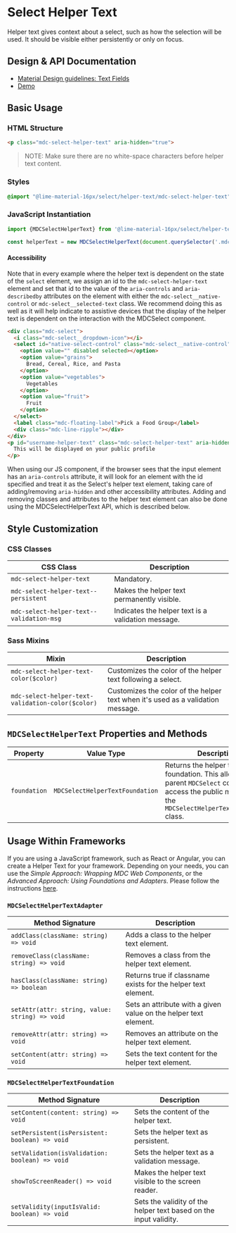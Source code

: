<!--docs:
title: "Select Helper Text"
layout: detail
section: components
excerpt: "The helper text provides supplemental information and/or validation messages to users"
iconId: menu
path: /catalog/input-controls/select-menus/helper-text/
-->

# Select Helper Text

Helper text gives context about a select, such as how the selection will be used. It should be visible either persistently or only on focus.

## Design & API Documentation

<ul class="icon-list">
  <li class="icon-list-item icon-list-item--spec">
    <a href="https://material.io/go/design-text-fields">Material Design guidelines: Text Fields</a>
  </li>
  <li class="icon-list-item icon-list-item--link">
    <a href="https://material-components.github.io/material-components-web-catalog/#/component/select">Demo</a>
  </li>
</ul>


## Basic Usage

### HTML Structure

```html
<p class="mdc-select-helper-text" aria-hidden="true">
```

> NOTE: Make sure there are no white-space characters before helper text content.

### Styles

```scss
@import "@lime-material-16px/select/helper-text/mdc-select-helper-text";
```

### JavaScript Instantiation

```js
import {MDCSelectHelperText} from '@lime-material-16px/select/helper-text';

const helperText = new MDCSelectHelperText(document.querySelector('.mdc-select-helper-text'));
```

#### Accessibility

Note that in every example where the helper text is dependent on the state of the `select` element, we
assign an id to the `mdc-select-helper-text` element and set that id to the value of the
`aria-controls` and `aria-describedby` attributes on the element with either the `mdc-select__native-control` or
`mdc-select__selected-text` class. We recommend doing this as well as it will help indicate to assistive devices that
the display of the helper text is dependent on the interaction with the MDCSelect component.

```html
<div class="mdc-select">
  <i class="mdc-select__dropdown-icon"></i>
  <select id="native-select-control" class="mdc-select__native-control" aria-controls="username-helper-text" aria-describedby="username-helper-text">
    <option value="" disabled selected></option>
    <option value="grains">
      Bread, Cereal, Rice, and Pasta
    </option>
    <option value="vegetables">
      Vegetables
    </option>
    <option value="fruit">
      Fruit
    </option>
  </select>
  <label class="mdc-floating-label">Pick a Food Group</label>
  <div class="mdc-line-ripple"></div>
</div>
<p id="username-helper-text" class="mdc-select-helper-text" aria-hidden="true">
  This will be displayed on your public profile
</p>
```

When using our JS component, if the browser sees that the input element has an `aria-controls`
attribute, it will look for an element with the id specified and treat it as the Select's helper
text element, taking care of adding/removing `aria-hidden` and other accessibility attributes. Adding
and removing classes and attributes to the helper text element can also be done using the
MDCSelectHelperText API, which is described below.

## Style Customization

### CSS Classes

CSS Class | Description
--- | ---
`mdc-select-helper-text` | Mandatory.
`mdc-select-helper-text--persistent` | Makes the helper text permanently visible.
`mdc-select-helper-text--validation-msg` | Indicates the helper text is a validation message.

### Sass Mixins

Mixin | Description
--- | ---
`mdc-select-helper-text-color($color)` | Customizes the color of the helper text following a select.
`mdc-select-helper-text-validation-color($color)` | Customizes the color of the helper text when it's used as a validation message.

## `MDCSelectHelperText` Properties and Methods

Property | Value Type | Description
--- | --- | ---
`foundation` | `MDCSelectHelperTextFoundation` | Returns the helper text's foundation. This allows the parent `MDCSelect` component to access the public methods on the `MDCSelectHelperTextFoundation` class.

## Usage Within Frameworks

If you are using a JavaScript framework, such as React or Angular, you can create a Helper Text for your framework. Depending on your needs, you can use the _Simple Approach: Wrapping MDC Web Components_, or the _Advanced Approach: Using Foundations and Adapters_. Please follow the instructions [here](../../../docs/integrating-into-frameworks.md).

### `MDCSelectHelperTextAdapter`

Method Signature | Description
--- | ---
`addClass(className: string) => void` | Adds a class to the helper text element.
`removeClass(className: string) => void` | Removes a class from the helper text element.
`hasClass(className: string) => boolean` | Returns true if classname exists for the helper text element.
`setAttr(attr: string, value: string) => void` | Sets an attribute with a given value on the helper text element.
`removeAttr(attr: string) => void` | Removes an attribute on the helper text element.
`setContent(attr: string) => void` | Sets the text content for the helper text element.

### `MDCSelectHelperTextFoundation`

Method Signature | Description
--- | ---
`setContent(content: string) => void` | Sets the content of the helper text.
`setPersistent(isPersistent: boolean) => void` | Sets the helper text as persistent.
`setValidation(isValidation: boolean) => void` | Sets the helper text as a validation message.
`showToScreenReader() => void` | Makes the helper text visible to the screen reader.
`setValidity(inputIsValid: boolean) => void` | Sets the validity of the helper text based on the input validity.
